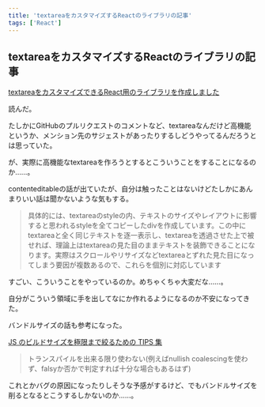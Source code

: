 ```yaml
---
title: 'textareaをカスタマイズするReactのライブラリの記事'
tags: ['React']
---
```


## textareaをカスタマイズするReactのライブラリの記事

[textareaをカスタマイズできるReact用のライブラリを作成しました](https://zenn.dev/inokawa/articles/946ba7be927f44)

読んだ。

たしかにGitHubのプルリクエストのコメントなど、textareaなんだけど高機能というか、メンション先のサジェストがあったりするしどうやってるんだろうとは思っていた。

が、実際に高機能なtextareaを作ろうとするとこういうことをすることになるのか……。

contenteditableの話が出ていたが、自分は触ったことはないけどたしかにあんまりいい話は聞かないような気もする。

> 具体的には、textareaのstyleの内、テキストのサイズやレイアウトに影響すると思われるstyleを全てコピーしたdivを作成しています。この中にtextareaと全く同じテキストを逐一表示し、textareaを透過させた上で被せれば、理論上はtextareaの見た目のままテキストを装飾できることになります。実際はスクロールやリサイズなどtextareaとずれた見た目になってしまう要因が複数あるので、これらを個別に対応しています

すごい、こういうことをやっているのか。めちゃくちゃ大変だな……。

自分がこういう領域に手を出してなにか作れるようになるのか不安になってきた。

バンドルサイズの話も参考になった。

[JS のビルドサイズを極限まで絞るための TIPS 集](https://zenn.dev/mizchi/scraps/fee64e76afc10d)

> トランスパイルを出来る限り使わない(例えばnullish coalescingを使わず、falsyか否かで判定すれば十分な場合もあるはず)

これとかバグの原因になったりしそうな予感がするけど、でもバンドルサイズを削るとなるとこうするしかないのか……。